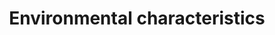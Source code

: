 ---
title: Environmental characteristics
layout: Guide
app: farm-valuation
topic: farm-description
index: 20
---